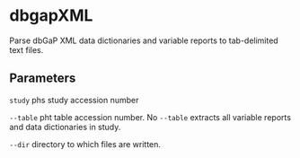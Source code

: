 # dbgapXML
Parse dbGaP XML data dictionaries and variable reports to tab-delimited text files.

## Parameters
`study` phs study accession number

`--table` pht table accession number. No `--table` extracts all variable reports and data dictionaries in study.

`--dir` directory to which files are written.
